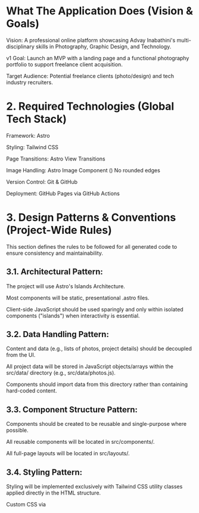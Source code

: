 # What The Application Does (Vision & Goals)
Vision: A professional online platform showcasing Advay Inabathini's multi-disciplinary skills in Photography, Graphic Design, and Technology.

v1 Goal: Launch an MVP with a landing page and a functional photography portfolio to support freelance client acquisition.

Target Audience: Potential freelance clients (photo/design) and tech industry recruiters.

# 2. Required Technologies (Global Tech Stack)
Framework: Astro

Styling: Tailwind CSS

Page Transitions: Astro View Transitions

Image Handling: Astro Image Component (<Image />)
No rounded edges

Version Control: Git & GitHub

Deployment: GitHub Pages via GitHub Actions

# 3. Design Patterns & Conventions (Project-Wide Rules)
This section defines the rules to be followed for all generated code to ensure consistency and maintainability.

## 3.1. Architectural Pattern:

The project will use Astro's Islands Architecture.

Most components will be static, presentational .astro files.

Client-side JavaScript should be used sparingly and only within isolated components ("islands") when interactivity is essential.

## 3.2. Data Handling Pattern:

Content and data (e.g., lists of photos, project details) should be decoupled from the UI.

All project data will be stored in JavaScript objects/arrays within the src/data/ directory (e.g., src/data/photos.js).

Components should import data from this directory rather than containing hard-coded content.

## 3.3. Component Structure Pattern:

Components should be created to be reusable and single-purpose where possible.

All reusable components will be located in src/components/.

All full-page layouts will be located in src/layouts/.

## 3.4. Styling Pattern:

Styling will be implemented exclusively with Tailwind CSS utility classes applied directly in the HTML structure.

Custom CSS via <style> tags should be avoided unless absolutely necessary for a complex, unique element.

## 3.5. File & Code Conventions:

Component Files: PascalCase (e.g., PrimaryNav.astro).

JavaScript Variables: camelCase (e.g., photoList).

Responsiveness: Mobile-first approach. Base styles should target mobile, with sm:, md:, lg: prefixes for larger screens.

# 4. Technical Specifications (Feature-Specific Docs)
The detailed technical specifications, user flows, and component breakdowns for each major feature are located in their respective "spoke" documents.

Landing Page: See docs/prd-landing.md

Photography Page: See docs/prd-photography.md

(Future documents will be added here)